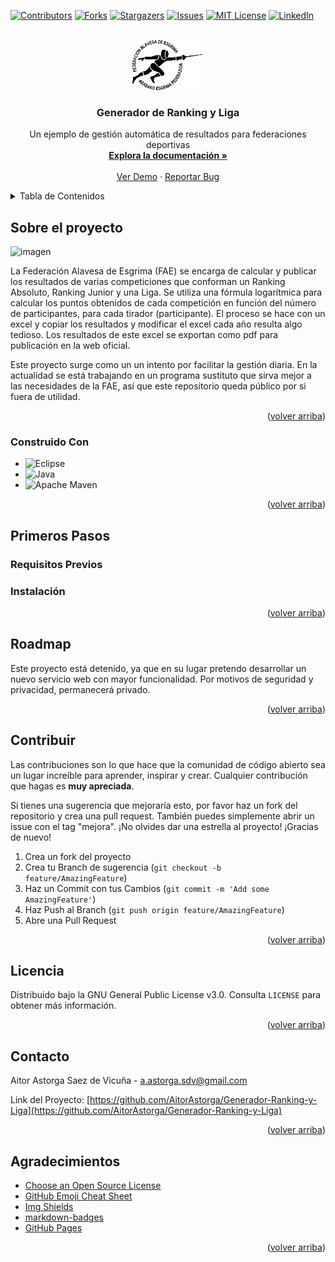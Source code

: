 <!-- Improved compatibility of back to top link: See: https://github.com/othneildrew/Best-README-Template/pull/73 -->
<a name="readme-top"></a>
<!--
*** Thanks for checking out the Best-README-Template. If you have a suggestion
*** that would make this better, please fork the repo and create a pull request
*** or simply open an issue with the tag "enhancement".
*** Don't forget to give the project a star!
*** Thanks again! Now go create something AMAZING! :D
-->



<!-- PROJECT SHIELDS -->
<!--
*** I'm using markdown "reference style" links for readability.
*** Reference links are enclosed in brackets [ ] instead of parentheses ( ).
*** See the bottom of this document for the declaration of the reference variables
*** for contributors-url, forks-url, etc. This is an optional, concise syntax you may use.
*** https://www.markdownguide.org/basic-syntax/#reference-style-links
-->
[![Contributors][contributors-shield]][contributors-url]
[![Forks][forks-shield]][forks-url]
[![Stargazers][stars-shield]][stars-url]
[![Issues][issues-shield]][issues-url]
[![MIT License][license-shield]][license-url]
[![LinkedIn][linkedin-shield]][linkedin-url]



<!-- PROJECT LOGO -->
<br />
<div align="center">
  <a href="https://github.com/AitorAstorga/Generador-Ranking-y-Liga">
    <img src="iconos/FAE logo nuevo MEM.jpg" alt="Logo" height="80">
  </a>

  <h3 align="center">Generador de Ranking y Liga</h3>

  <p align="center">
    Un ejemplo de gestión automática de resultados para federaciones deportivas
    <br />
    <a href="https://github.com/AitorAstorga/Generador-Ranking-y-Liga"><strong>Explora la documentación »</strong></a>
    <br />
    <br />
    <a href="https://github.com/AitorAstorga/Generador-Ranking-y-Liga">Ver Demo</a>
    ·
    <a href="https://github.com/AitorAstorga/Generador-Ranking-y-Liga/issues">Reportar Bug</a>
  </p>
</div>



<!-- TABLE OF CONTENTS -->
<details>
  <summary>Tabla de Contenidos</summary>
  <ol>
    <li>
      <a href="#about-the-project">Sobre el proyecto</a>
      <ul>
        <li><a href="#built-with">Construido Con</a></li>
      </ul>
    </li>
    <li>
      <a href="#getting-started">Primeros Pasos</a>
      <ul>
        <li><a href="#prerequisites">Requisitos Previos</a></li>
        <li><a href="#installation">Instalación</a></li>
      </ul>
    </li>
    <li><a href="#roadmap">Roadmap</a></li>
    <li><a href="#contributing">Contribuir</a></li>
    <li><a href="#license">Licencia</a></li>
    <li><a href="#contact">Contacto</a></li>
    <li><a href="#acknowledgments">Agradecimientos</a></li>
  </ol>
</details>



<!-- ABOUT THE PROJECT -->
## Sobre el proyecto

![imagen](https://user-images.githubusercontent.com/44289776/226758076-916913a3-fb55-4f5e-94ab-ef3b3114cb8f.png)

La Federación Alavesa de Esgrima (FAE) se encarga de calcular y publicar los resultados de varias competiciones que conforman un Ranking Absoluto, Ranking Junior y una Liga. Se utiliza una fórmula logarítmica para calcular los puntos obtenidos de cada competición en función del número de participantes, para cada tirador (participante). El proceso se hace con un excel y copiar los resultados y modificar el excel cada año resulta algo tedioso. Los resultados de este excel se exportan como pdf para publicación en la web oficial.

Este proyecto surge como un un intento por facilitar la gestión diaria. En la actualidad se está trabajando en un programa sustituto que sirva mejor a las necesidades de la FAE, así que este repositorio queda público por si fuera de utilidad.

<p align="right">(<a href="#readme-top">volver arriba</a>)</p>



### Construido Con

* ![Eclipse](https://img.shields.io/badge/Eclipse-FE7A16.svg?style=for-the-badge&logo=Eclipse&logoColor=white)
* ![Java](https://img.shields.io/badge/java-%23ED8B00.svg?style=for-the-badge&logo=java&logoColor=white)
* ![Apache Maven](https://img.shields.io/badge/Apache%20Maven-C71A36?style=for-the-badge&logo=Apache%20Maven&logoColor=white)

<p align="right">(<a href="#readme-top">volver arriba</a>)</p>



<!-- GETTING STARTED -->
## Primeros Pasos
### Requisitos Previos



### Instalación



<p align="right">(<a href="#readme-top">volver arriba</a>)</p>



<!-- ROADMAP -->
## Roadmap

Este proyecto está detenido, ya que en su lugar pretendo desarrollar un nuevo servicio web con mayor funcionalidad.  Por motivos de seguridad y privacidad, permanecerá privado.

<p align="right">(<a href="#readme-top">volver arriba</a>)</p>



<!-- CONTRIBUTING -->
## Contribuir

Las contribuciones son lo que hace que la comunidad de código abierto sea un lugar increíble para aprender, inspirar y crear.  Cualquier contribución que hagas es **muy apreciada**.

Si tienes una sugerencia que mejoraría esto, por favor haz un fork del repositorio y crea una pull request. También puedes simplemente abrir un issue con el tag "mejora".
¡No olvides dar una estrella al proyecto! ¡Gracias de nuevo!

1. Crea un fork del proyecto
2. Crea tu Branch de sugerencia (`git checkout -b feature/AmazingFeature`)
3. Haz un Commit con tus Cambios (`git commit -m 'Add some AmazingFeature'`)
4. Haz Push al Branch (`git push origin feature/AmazingFeature`)
5. Abre una Pull Request

<p align="right">(<a href="#readme-top">volver arriba</a>)</p>



<!-- LICENSE -->
## Licencia

Distribuido bajo la GNU General Public License v3.0. Consulta `LICENSE` para obtener más información.

<p align="right">(<a href="#readme-top">volver arriba</a>)</p>



<!-- CONTACT -->
## Contacto

Aitor Astorga Saez de Vicuña - a.astorga.sdv@gmail.com

Link del Proyecto: [https://github.com/AitorAstorga/Generador-Ranking-y-Liga](https://github.com/AitorAstorga/Generador-Ranking-y-Liga)

<p align="right">(<a href="#readme-top">volver arriba</a>)</p>



<!-- ACKNOWLEDGMENTS -->
## Agradecimientos

* [Choose an Open Source License](https://choosealicense.com)
* [GitHub Emoji Cheat Sheet](https://www.webpagefx.com/tools/emoji-cheat-sheet)
* [Img Shields](https://shields.io)
* [markdown-badges](https://github.com/Ileriayo/markdown-badges#table-of-contents)
* [GitHub Pages](https://pages.github.com)

<p align="right">(<a href="#readme-top">volver arriba</a>)</p>



<!-- MARKDOWN LINKS & IMAGES -->
<!-- https://www.markdownguide.org/basic-syntax/#reference-style-links -->
[contributors-shield]: https://img.shields.io/github/contributors/AitorAstorga/Generador-Ranking-y-Liga.svg?style=for-the-badge
[contributors-url]: https://github.com/AitorAstorga/Generador-Ranking-y-Liga/graphs/contributors
[forks-shield]: https://img.shields.io/github/forks/AitorAstorga/Generador-Ranking-y-Liga.svg?style=for-the-badge
[forks-url]: https://github.com/AitorAstorga/Generador-Ranking-y-Liga/network/members
[stars-shield]: https://img.shields.io/github/stars/AitorAstorga/Generador-Ranking-y-Liga.svg?style=for-the-badge
[stars-url]: https://github.com/AitorAstorga/Generador-Ranking-y-Liga/stargazers
[issues-shield]: https://img.shields.io/github/issues/AitorAstorga/Generador-Ranking-y-Liga.svg?style=for-the-badge
[issues-url]: https://github.com/AitorAstorga/Generador-Ranking-y-Liga/issues
[license-shield]: https://img.shields.io/github/license/AitorAstorga/Generador-Ranking-y-Liga.svg?style=for-the-badge
[license-url]: https://github.com/AitorAstorga/Generador-Ranking-y-Liga/blob/master/LICENSE
[linkedin-shield]: https://img.shields.io/badge/-LinkedIn-black.svg?style=for-the-badge&logo=linkedin&colorB=555
[linkedin-url]: https://linkedin.com/in/aitor-astorga-saez-de-vicuña
 
